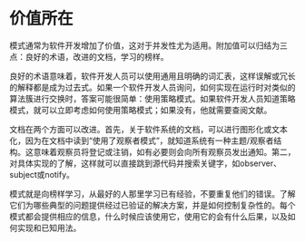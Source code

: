 # 价值所在

模式通常为软件开发增加了价值，这对于并发性尤为适用。附加值可以归结为三点：良好的术语，改进的文档，学习的榜样。

良好的术语意味着，软件开发人员可以使用通用且明确的词汇表，这样误解或冗长的解释都是成为过去式。如果一个软件开发人员询问，如何实现在运行时对类似的算法簇进行交换时，答案可能很简单：使用策略模式。如果软件开发人员知道策略模式，就可以立即考虑如何使用策略模式；如果没有，他就需要查阅文献。

文档在两个方面可以改进。首先，关于软件系统的文档，可以进行图形化或文本化，因为在文档中读到“使用了观察者模式”，就知道系统有一种主题/观察者结构。这意味着观察员将登记或注销，如有必要则会向所有观察员发出通知。第二，对具体实现的了解，这样就可以直接跳到源代码并搜索关键字，如observer、subject或notify。

模式就是向榜样学习，从最好的人那里学习已有经验，不要重复他们的错误。了解它们为哪些典型的问题提供经过已验证的解决方案，并是如何控制复杂性的。每个模式都会提供相应的信息，什么时候应该使用它，使用它的会有什么后果，以及如何实现和已知用法。

